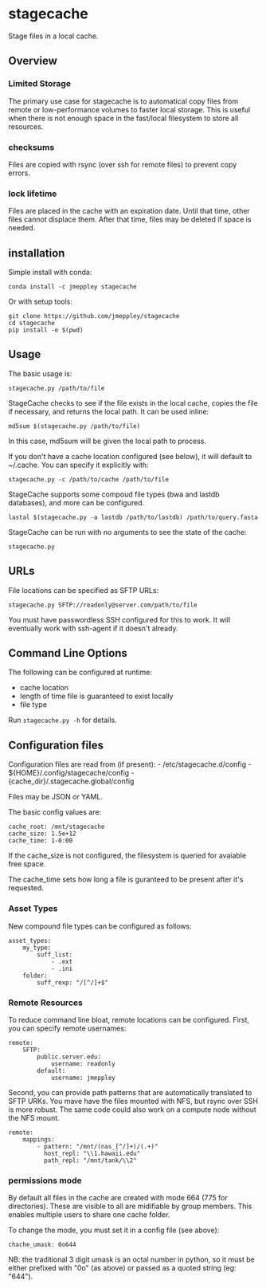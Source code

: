 # stagecache
Stage files in a local cache.

## Overview
### Limited Storage
The primary use case for stagecache is to automatical copy files from remote or
low-performance volumes to faster local storage. This is useful when there is not
enough space in the fast/local filesystem to store all resources.

### checksums
Files are copied with rsync (over ssh for remote files) to prevent copy errors.

### lock lifetime
Files are placed in the cache with an expiration date. Until that time, other files
cannot displace them. After that time, files may be deleted if space is needed.

## installation
Simple install with conda:

    conda install -c jmeppley stagecache

Or with setup tools:

    git clone https://github.com/jmeppley/stagecache
    cd stagecache
    pip install -e $(pwd)

## Usage
The basic usage is:

    stagecache.py /path/to/file

StageCache checks to see if the file exists in the local cache, copies the file
if necessary, and returns the local path. It can be used inline:

    md5sum $(stagecache.py /path/to/file)

In this case, md5sum will be given the local path to process.

If you don't have a cache location configured (see below), it will default to ~/.cache. You can specify it explicitly with:

    stagecache.py -c /path/to/cache /path/to/file

StageCache supports some compoud file types (bwa and lastdb databases), and
more can be configured.

    lastal $(stagecache.py -a lastdb /path/to/lastdb) /path/to/query.fasta

StageCache can be run with no arguments to see the state of the cache:

    stagecache.py

## URLs

File locations can be specified as SFTP URLs:

    stagecache.py SFTP://readonly@server.com/path/to/file

You must have passwordless SSH configured for this to work. It will eventually
work with ssh-agent if it doesn't already.

## Command Line Options

The following can be configured at runtime:

 * cache location
 * length of time file is guaranteed to exist locally
 * file type

Run `stagecache.py -h` for details.

## Configuration files

Configuration files are read from (if present):
    - /etc/stagecache.d/config
    - ${HOME}/.config/stagecache/config
    - {cache_dir}/.stagecache.global/config

Files may be JSON or YAML.

The basic config values are:

    cache_root: /mnt/stagecache
    cache_size: 1.5e+12
    cache_time: 1-0:00

If the cache_size is not configured, the filesystem is queried for avaiable
free space.

The cache_time sets how long a file is guranteed to be present after it's
requested.

### Asset Types

New compound file types can be configured as follows:

    asset_types:
        my_type:
            suff_list:
                - .ext
                - .ini
        folder:
            suff_rexp: "/[^/]+$"

### Remote Resources

To reduce command line bloat, remote locations can be configured. First, you
can specify remote usernames:

    remote:
        SFTP:
            public.server.edu:
                username: readonly
            default:
                username: jmeppley

Second, you can provide path patterns that are automatically translated to
SFTP URKs. You mave have the files mounted with NFS, but rsync over SSH is more
robust. The same code could also work on a compute node without the NFS mount.

    remote:
        mappings:
            - pattern: "/mnt/(nas_[^/]+)/(.+)"
              host_repl: "\\1.hawaii.edu"
              path_repl: "/mnt/tank/\\2"

### permissions mode
By default all files in the cache are created with mode 664 (775 for directories). These are visible to all are midifiable by group members. This enables multiple users to share one cache folder.

To change the mode, you must set it in a config file (see above):

    chache_umask: 0o644
    
NB: the traditional 3 digit umask is an octal number in python, so it must be either prefixed with "0o" (as above) or passed as a quoted string (eg: "644"). 
